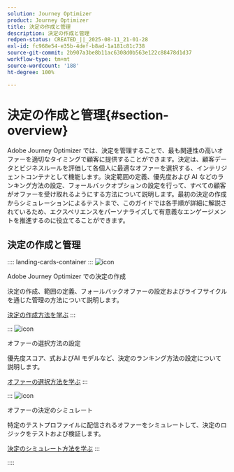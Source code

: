 ```yaml
---
solution: Journey Optimizer
product: Journey Optimizer
title: 決定の作成と管理
description: 決定の作成と管理
redpen-status: CREATED_||_2025-08-11_21-01-28
exl-id: fc968e54-e35b-4def-b8ad-1a181c81c738
source-git-commit: 2b907a3be8b11ac6308d0b563e122c88478d1d37
workflow-type: tm+mt
source-wordcount: '188'
ht-degree: 100%

---
```


# 決定の作成と管理{#section-overview}

Adobe Journey Optimizer では、決定を管理することで、最も関連性の高いオファーを適切なタイミングで顧客に提供することができます。決定は、顧客データとビジネスルールを評価して各個人に最適なオファーを選択する、インテリジェントコンテナとして機能します。決定範囲の定義、優先度および AI などのランキング方法の設定、フォールバックオプションの設定を行って、すべての顧客がオファーを受け取れるようにする方法について説明します。最初の決定の作成からシミュレーションによるテストまで、このガイドでは各手順が詳細に解説されているため、エクスペリエンスをパーソナライズして有意義なエンゲージメントを推進するのに役立てることができます。

## 決定の作成と管理

:::: landing-cards-container
:::
![icon](https://cdn.experienceleague.adobe.com/icons/circle-play.svg?lang=ja)

Adobe Journey Optimizer での決定の作成

決定の作成、範囲の定義、フォールバックオファーの設定およびライフサイクルを通じた管理の方法について説明します。

[決定の作成方法を学ぶ](../using/offers/offer-activities/create-offer-activities.md)
:::

:::
![icon](https://cdn.experienceleague.adobe.com/icons/gear.svg?lang=ja)

オファーの選択方法の設定

優先度スコア、式およびAI モデルなど、決定のランキング方法の設定について説明します。

[オファーの選択方法を学ぶ](../using/offers/offer-activities/configure-offer-selection.md)
:::

:::
![icon](https://cdn.experienceleague.adobe.com/icons/code-branch.svg?lang=ja)

オファーの決定のシミュレート

特定のテストプロファイルに配信されるオファーをシミュレートして、決定のロジックをテストおよび検証します。

[決定のシミュレート方法を学ぶ](../using/offers/offer-activities/simulation.md)
:::

::::
